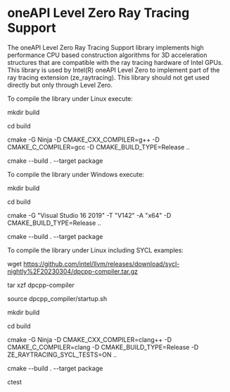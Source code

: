 
oneAPI Level Zero Ray Tracing Support
=====================================

The oneAPI Level Zero Ray Tracing Support library implements high
performance CPU based construction algorithms for 3D acceleration
structures that are compatible with the ray tracing hardware of
Intel GPUs. This library is used by Intel(R) oneAPI Level Zero
to implement part of the ray tracing extension (ze_raytracing). This
library should not get used directly but only through Level Zero.


To compile the library under Linux execute:

  mkdir build
  
  cd build
  
  cmake -G Ninja -D CMAKE_CXX_COMPILER=g++ -D CMAKE_C_COMPILER=gcc -D CMAKE_BUILD_TYPE=Release ..

  cmake --build . --target package


To compile the library under Windows execute:

  mkdir build

  cd build

  cmake -G "Visual Studio 16 2019" -T "V142" -A "x64" -D CMAKE_BUILD_TYPE=Release ..

  cmake --build . --target package


To compile the library under Linux including SYCL examples:

  wget https://github.com/intel/llvm/releases/download/sycl-nightly%2F20230304/dpcpp-compiler.tar.gz
  
  tar xzf dpcpp-compiler
  
  source dpcpp_compiler/startup.sh

  mkdir build

  cd build
  
  cmake -G Ninja -D CMAKE_CXX_COMPILER=clang++ -D CMAKE_C_COMPILER=clang -D CMAKE_BUILD_TYPE=Release -D ZE_RAYTRACING_SYCL_TESTS=ON ..

  cmake --build . --target package

  ctest

